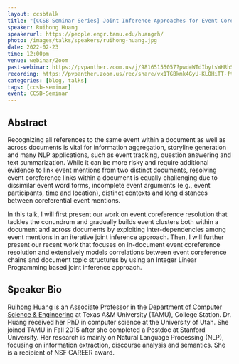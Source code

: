 ```yaml
---
layout: ccsbtalk
title: "[CCSB Seminar Series] Joint Inference Approaches for Event Coreference Resolution"
speaker: Ruihong Huang
speakerurl: https://people.engr.tamu.edu/huangrh/
photo: /images/talks/speakers/ruihong-huang.jpg
date: 2022-02-23
time: 12:00pm
venue: webinar/Zoom
past-webinar: https://pvpanther.zoom.us/j/98165155057?pwd=WTdIbytsWHRhSFpXVXM1T1R1YkpPUT09
recording: https://pvpanther.zoom.us/rec/share/vx1TGBkmk4GyU-KLOHiTT-ftNX9DI-lP-JFBJ2CYoOlOb6D_Yb1QNvxfNTRvGyGu.e5w5iNEbFd46o4f7
categories: [blog, talks]
tags: [ccsb-seminar]
event: CCSB-Seminar
---
```



## Abstract

Recognizing all references to the same event within a document
as well as across documents is vital for information aggregation, storyline generation and many NLP applications, such as event tracking, question answering and text summarization. While it can be more risky and require additional evidence to link event mentions from two distinct documents, resolving event coreference links within a document is equally challenging due to dissimilar event word forms, incomplete event arguments (e.g., event participants, time and location), distinct contexts and long distances between coreferential event mentions.

In this talk, I will first present our work on event coreference resolution that tackles the conundrum  and gradually builds event clusters both within a document and across documents by exploiting inter-dependencies among event mentions in an iterative joint inference approach. Then, I will further present our recent work that focuses on in-document event coreference resolution and  extensively models correlations between event coreference chains and document topic structures by using an Integer Linear Programming based joint inference approach.



## Speaker Bio

[Ruihong Huang](https://people.engr.tamu.edu/huangrh/) is an Associate Professor in the [Department of Computer Science & Engineering](https://engineering.tamu.edu/cse/) at Texas A&M University (TAMU), College Station. Dr. Huang received her PhD in computer science at the University of Utah. She joined TAMU in Fall 2015 after she completed a Postdoc at Stanford University. Her research is mainly on Natural Language Processing (NLP), focusing on information extraction, discourse analysis and semantics. She is a recipient of NSF CAREER award.
